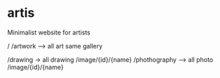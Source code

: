 # artis
Minimalist website for artists

/
/artwork --> all art same gallery

/drawing -> all drawing
        /image/{id}/{name}
/phothography --> all photo
            /image/{id}/{name}
